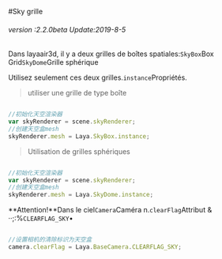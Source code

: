 #Sky grille

###### *version :2.2.0beta   Update:2019-8-5*

Dans layaair3d, il y a deux grilles de boîtes spatiales:`SkyBox`Box Grid`SkyDome`Grille sphérique

Utilisez seulement ces deux grilles.`instance`Propriétés.

> utiliser une grille de type boîte


```typescript

//初始化天空渲染器
var skyRenderer = scene.skyRenderer;
//创建天空盒mesh
skyRenderer.mesh = Laya.SkyBox.instance;
```


> Utilisation de grilles sphériques


```typescript

//初始化天空渲染器
var skyRenderer = scene.skyRenderer;
//创建天空盒mesh
skyRenderer.mesh = Laya.SkyDome.instance;
```


**Attention!**Dans le ciel`Camera`Caméra n.`clearFlag`Attribut & ‧‧;:%`CLEARFLAG_SKY`•


```typescript

//设置相机的清除标识为天空盒
camera.clearFlag = Laya.BaseCamera.CLEARFLAG_SKY;
```


